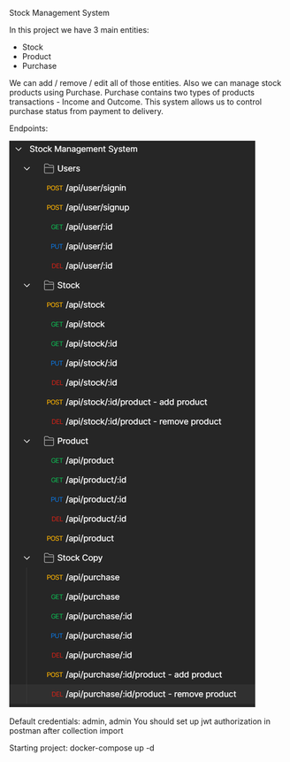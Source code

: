 Stock Management System

In this project we have 3 main entities:
- Stock
- Product
- Purchase

We can add / remove / edit all of those entities.
Also we can manage stock products using Purchase. 
Purchase contains two types of products transactions - Income and Outcome.
This system allows us to control purchase status from payment to delivery.

Endpoints:

![img.png](img.png)

Default credentials: admin, admin
You should set up jwt authorization in postman after collection import

Starting project:
docker-compose up -d
